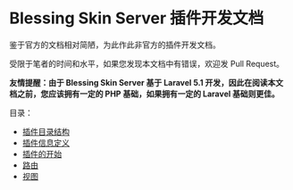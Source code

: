 # Blessing Skin Server 插件开发文档

鉴于官方的文档相对简陋，为此作此非官方的插件开发文档。

受限于笔者的时间和水平，如果您发现本文档中有错误，欢迎发 Pull Request。

**友情提醒：由于 Blessing Skin Server 基于 Laravel 5.1 开发，因此在阅读本文档之前，您应该拥有一定的 PHP 基础，如果拥有一定的 Laravel 基础则更佳。**

目录：

- [插件目录结构](structure.md)
- [插件信息定义](information.md)
- [插件的开始](bootstrap.md)
- [路由](route.md)
- [视图](view.md)
